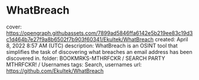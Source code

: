 # WhatBreach

cover: https://opengraph.githubassets.com/7899ad5846ffa6142e5b219ee83c19d3c1d464b7e27f9a8b6502f7b903f60341/Ekultek/WhatBreach
created: April 8, 2022 8:57 AM (UTC)
description: WhatBreach is an OSINT tool that simplifies the task of discovering what breaches an email address has been discovered in.
folder: BOOKMRKS-MTHRFCKR / SEARCH PARTY MTHRFCKR! / Usernames
tags: Search, usernames
url: https://github.com/Ekultek/WhatBreach
